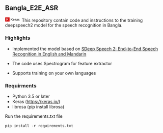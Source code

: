 ## Bangla_E2E_ASR
<img src="image/keras.png" width="10%">
This repository contain code and instructions to the training deepspeech2 model for the speech recognition in Bangla.

### Highlights

- Implemented the model based on <a href="https://arxiv.org/abs/1512.02595">SDeep Speech 2: End-to-End Speech Recognition in English and Mandarin<a/>
  
- The code uses Spectrogram for feature extractor

- Supports training on your own languages


### Requirments
- Python 3.5 or later
- Keras (https://keras.io/)
- librosa (pip install librosa)

Run the requirements.txt file
```python
pip install -r requirements.txt

```
